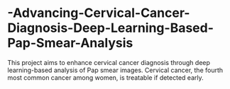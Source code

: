 # -Advancing-Cervical-Cancer-Diagnosis-Deep-Learning-Based-Pap-Smear-Analysis
This project aims to enhance cervical cancer diagnosis through deep learning-based analysis of Pap smear images. Cervical cancer, the fourth most common cancer among women, is treatable if detected early.
